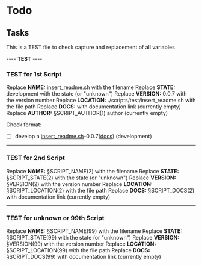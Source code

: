 # Todo

## Tasks

This is a TEST file to check capture and replacement of all variables

---- **TEST** ----

### TEST for 1st Script

Replace **NAME:** insert_readme.sh with the filename
Replace **STATE:** development with the state (or "unknown")
Replace **VERSION:** 0.0.7 with the version number
Replace **LOCATION:** ./scripts/test/insert_readme.sh with the file path
Replace **DOCS:**  with documentation link (currently empty)
Replace **AUTHOR:** §SCRIPT_AUTHOR(1) author (currently empty)

Check format:
  - [ ] develop a [insert_readme.sh](./scripts/test/insert_readme.sh)-0.0.7([docs]( )) (development)

---
### TEST for 2nd Script

Replace **NAME:** §SCRIPT_NAME(2) with the filename
Replace **STATE:**  §SCRIPT_STATE(2) with the state (or "unknown")
Replace **VERSION:** §VERSION(2) with the version number
Replace **LOCATION:** §SCRIPT_LOCATION(2) with the file path
Replace **DOCS:** §SCRIPT_DOCS(2) with documentation link (currently empty)

---
### TEST for unknown or 99th Script

Replace **NAME:** §SCRIPT_NAME(99) with the filename
Replace **STATE:**  §SCRIPT_STATE(99) with the state (or "unknown")
Replace **VERSION:** §VERSION(99) with the version number
Replace **LOCATION:** §SCRIPT_LOCATION(99) with the file path
Replace **DOCS:** §SCRIPT_DOCS(99) with documentation link (currently empty)
